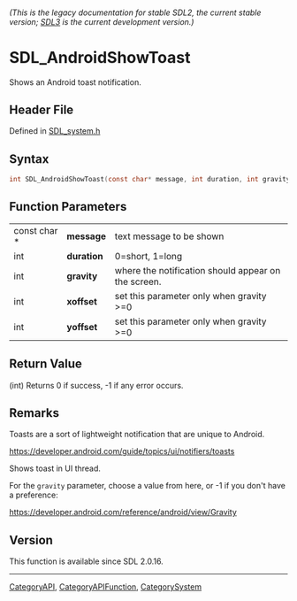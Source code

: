 ###### (This is the legacy documentation for stable SDL2, the current stable version; [SDL3](https://wiki.libsdl.org/SDL3/) is the current development version.)
# SDL_AndroidShowToast

Shows an Android toast notification.

## Header File

Defined in [SDL_system.h](https://github.com/libsdl-org/SDL/blob/SDL2/include/SDL_system.h)

## Syntax

```c
int SDL_AndroidShowToast(const char* message, int duration, int gravity, int xoffset, int yoffset);
```

## Function Parameters

|              |              |                                                     |
| ------------ | ------------ | --------------------------------------------------- |
| const char * | **message**  | text message to be shown                            |
| int          | **duration** | 0=short, 1=long                                     |
| int          | **gravity**  | where the notification should appear on the screen. |
| int          | **xoffset**  | set this parameter only when gravity >=0            |
| int          | **yoffset**  | set this parameter only when gravity >=0            |

## Return Value

(int) Returns 0 if success, -1 if any error occurs.

## Remarks

Toasts are a sort of lightweight notification that are unique to Android.

https://developer.android.com/guide/topics/ui/notifiers/toasts

Shows toast in UI thread.

For the `gravity` parameter, choose a value from here, or -1 if you don't
have a preference:

https://developer.android.com/reference/android/view/Gravity

## Version

This function is available since SDL 2.0.16.

----
[CategoryAPI](CategoryAPI), [CategoryAPIFunction](CategoryAPIFunction), [CategorySystem](CategorySystem)

